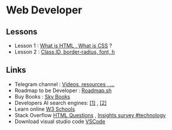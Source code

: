 # Web Developer 

## Lessons 

-  Lesson 1 : [What is HTML , What is CSS](https://github.com/rezalaal/todo/blob/Lesson-01---14020213/index.htm) ?
- Lesson 2 : [Class,ID, border-radius, font, h](https://github.com/rezalaal/todo/tree/Lesson-02--14020214)


## Links
- Telegram channel : [Videos, resources , ...](https://t.me/Towards_becoming_a_web_developer)
- Roadmap to be Developer : [Roadmap.sh](https://roadmap.sh)
- Buy Books : [Sky Books](https://skybooks.ir)
- Developers AI search engines: [[1]](https://www.phind.com/) , [[2]](https://www.perplexity.ai/)
- Learn online [W3 Schools](https://w3schools.com)
- Stack Overflow [HTML Questions](https://stackoverflow.com/questions/tagged/html) , [Insights survey #technology](https://survey.stackoverflow.co/2022/#technology)
- Download visual studio code [VSCode](https://code.visualstudio.com/download)

